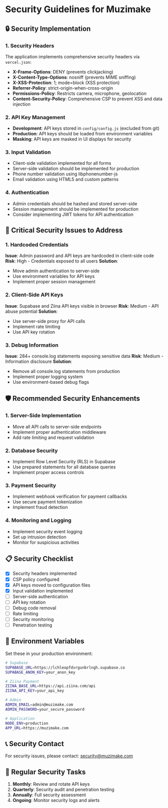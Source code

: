 # Security Guidelines for Muzimake

## 🔒 Security Implementation

### 1. Security Headers
The application implements comprehensive security headers via `vercel.json`:
- **X-Frame-Options**: DENY (prevents clickjacking)
- **X-Content-Type-Options**: nosniff (prevents MIME sniffing)
- **X-XSS-Protection**: 1; mode=block (XSS protection)
- **Referrer-Policy**: strict-origin-when-cross-origin
- **Permissions-Policy**: Restricts camera, microphone, geolocation
- **Content-Security-Policy**: Comprehensive CSP to prevent XSS and data injection

### 2. API Key Management
- **Development**: API keys stored in `config/config.js` (excluded from git)
- **Production**: API keys should be loaded from environment variables
- **Masking**: API keys are masked in UI displays for security

### 3. Input Validation
- Client-side validation implemented for all forms
- Server-side validation should be implemented for production
- Phone number validation using libphonenumber-js
- Email validation using HTML5 and custom patterns

### 4. Authentication
- Admin credentials should be hashed and stored server-side
- Session management should be implemented for production
- Consider implementing JWT tokens for API authentication

## 🚨 Critical Security Issues to Address

### 1. Hardcoded Credentials
**Issue**: Admin password and API keys are hardcoded in client-side code
**Risk**: High - Credentials exposed to all users
**Solution**: 
- Move admin authentication to server-side
- Use environment variables for API keys
- Implement proper session management

### 2. Client-Side API Keys
**Issue**: Supabase and Ziina API keys visible in browser
**Risk**: Medium - API abuse potential
**Solution**:
- Use server-side proxy for API calls
- Implement rate limiting
- Use API key rotation

### 3. Debug Information
**Issue**: 284+ console.log statements exposing sensitive data
**Risk**: Medium - Information disclosure
**Solution**:
- Remove all console.log statements from production
- Implement proper logging system
- Use environment-based debug flags

## 🛡️ Recommended Security Enhancements

### 1. Server-Side Implementation
- Move all API calls to server-side endpoints
- Implement proper authentication middleware
- Add rate limiting and request validation

### 2. Database Security
- Implement Row Level Security (RLS) in Supabase
- Use prepared statements for all database queries
- Implement proper access controls

### 3. Payment Security
- Implement webhook verification for payment callbacks
- Use secure payment tokenization
- Implement fraud detection

### 4. Monitoring and Logging
- Implement security event logging
- Set up intrusion detection
- Monitor for suspicious activities

## 📋 Security Checklist

- [x] Security headers implemented
- [x] CSP policy configured
- [x] API keys moved to configuration files
- [x] Input validation implemented
- [ ] Server-side authentication
- [ ] API key rotation
- [ ] Debug code removal
- [ ] Rate limiting
- [ ] Security monitoring
- [ ] Penetration testing

## 🔧 Environment Variables

Set these in your production environment:

```bash
# Supabase
SUPABASE_URL=https://lchleopfdvrgunbrlngh.supabase.co
SUPABASE_ANON_KEY=your_anon_key

# Ziina Payment
ZIINA_BASE_URL=https://api.ziina.com/api
ZIINA_API_KEY=your_api_key

# Admin
ADMIN_EMAIL=admin@muzimake.com
ADMIN_PASSWORD=your_secure_password

# Application
NODE_ENV=production
APP_URL=https://muzimake.com
```

## 📞 Security Contact

For security issues, please contact: security@muzimake.com

## 🔄 Regular Security Tasks

1. **Monthly**: Review and rotate API keys
2. **Quarterly**: Security audit and penetration testing
3. **Annually**: Full security assessment
4. **Ongoing**: Monitor security logs and alerts
